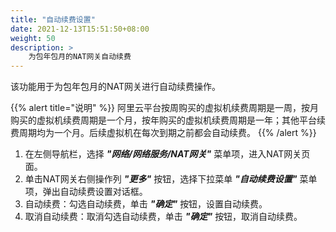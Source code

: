```yaml
---
title: "自动续费设置"
date: 2021-12-13T15:51:50+08:00
weight: 50
description: >
    为包年包月的NAT网关自动续费
---
```


该功能用于为包年包月的NAT网关进行自动续费操作。

{{% alert title="说明" %}}
阿里云平台按周购买的虚拟机续费周期是一周，按月购买的虚拟机续费周期是一个月，按年购买的虚拟机续费周期是一年；其他平台续费周期均为一个月。后续虚拟机在每次到期之前都会自动续费。
{{% /alert %}}

1. 在左侧导航栏，选择 **_"网络/网络服务/NAT网关"_** 菜单项，进入NAT网关页面。
2. 单击NAT网关右侧操作列 **_"更多"_** 按钮，选择下拉菜单 **_"自动续费设置"_** 菜单项，弹出自动续费设置对话框。
2. 自动续费：勾选自动续费，单击 **_"确定"_** 按钮，设置自动续费。
3. 取消自动续费：取消勾选自动续费，单击 **_"确定"_** 按钮，取消自动续费。
